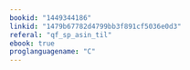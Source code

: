 ```yaml
---
bookid: "1449344186"
linkid: "1479b67782d4799bb3f891cf5036e0d3"
referal: "qf_sp_asin_til"
ebook: true
proglanguagename: "C"
---
```

